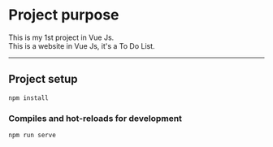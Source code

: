 # Project purpose

This is my 1st project in Vue Js.<br/>
This is a website in Vue Js, it's a To Do List.

---

## Project setup
```
npm install
```

### Compiles and hot-reloads for development
```
npm run serve
```
